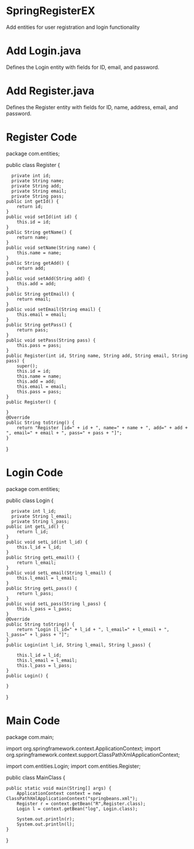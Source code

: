 # SpringRegisterEX

Add entities for user registration and login functionality

# Add Login.java
   Defines the Login entity with fields for ID, email, and password.
# Add Register.java
   Defines the Register entity with fields for ID, name, address, email, and password.

# Register Code
package com.entities;

public class Register {
	
	  private int id;
	  private String name;
	  private String add;
	  private String email;
	  private String pass;
	public int getId() {
		return id;
	}
	public void setId(int id) {
		this.id = id;
	}
	public String getName() {
		return name;
	}
	public void setName(String name) {
		this.name = name;
	}
	public String getAdd() {
		return add;
	}
	public void setAdd(String add) {
		this.add = add;
	}
	public String getEmail() {
		return email;
	}
	public void setEmail(String email) {
		this.email = email;
	}
	public String getPass() {
		return pass;
	}
	public void setPass(String pass) {
		this.pass = pass;
	}
	public Register(int id, String name, String add, String email, String pass) {
		super();
		this.id = id;
		this.name = name;
		this.add = add;
		this.email = email;
		this.pass = pass;
	}
	public Register() {
		
	}
	@Override
	public String toString() {
		return "Register [id=" + id + ", name=" + name + ", add=" + add + ", email=" + email + ", pass=" + pass + "]";
	}
	  
	  
	  

}



# Login Code
package com.entities;

public class Login {
	
	  private int l_id;
	  private String l_email;
	  private String l_pass;
	public int getL_id() {
		return l_id;
	}
	public void setL_id(int l_id) {
		this.l_id = l_id;
	}
	public String getL_email() {
		return l_email;
	}
	public void setL_email(String l_email) {
		this.l_email = l_email;
	}
	public String getL_pass() {
		return l_pass;
	}
	public void setL_pass(String l_pass) {
		this.l_pass = l_pass;
	}
	@Override
	public String toString() {
		return "Login [l_id=" + l_id + ", l_email=" + l_email + ", l_pass=" + l_pass + "]";
	}
	public Login(int l_id, String l_email, String l_pass) {
		
		this.l_id = l_id;
		this.l_email = l_email;
		this.l_pass = l_pass;
	}
	public Login() {
		
	}
	  
	  

}

# Main Code
package com.main;

import org.springframework.context.ApplicationContext;
import org.springframework.context.support.ClassPathXmlApplicationContext;

import com.entities.Login;
import com.entities.Register;

public class MainClass {
	
	public static void main(String[] args) {
		ApplicationContext context = new ClassPathXmlApplicationContext("springbeans.xml");
		Register r = context.getBean("R",Register.class);
		Login l = context.getBean("log", Login.class);
		
		System.out.println(r);
		System.out.println(l);
	}

}

